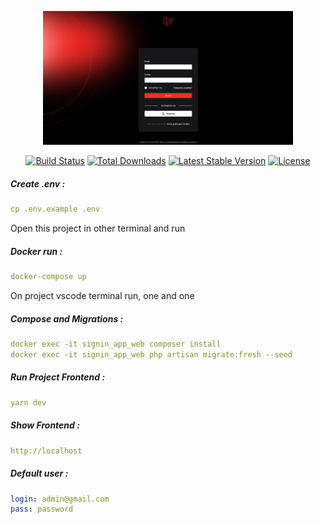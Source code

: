 <p align="center"><a href="https://laravel.com" target="_blank"><img src="/resources/assets/featured.png" width="400" alt="Laravel Logo"></a></p>
<p align="center">
<a href="https://github.com/laravel/framework/actions"><img src="https://github.com/laravel/framework/workflows/tests/badge.svg" alt="Build Status"></a>
<a href="https://packagist.org/packages/laravel/framework"><img src="https://img.shields.io/packagist/dt/laravel/framework" alt="Total Downloads"></a>
<a href="https://packagist.org/packages/laravel/framework"><img src="https://img.shields.io/packagist/v/laravel/framework" alt="Latest Stable Version"></a>
<a href="https://packagist.org/packages/laravel/framework"><img src="https://img.shields.io/packagist/l/laravel/framework" alt="License"></a>
</p>

##### Create .env : 

```yml
cp .env.example .env
```

Open this project in other terminal and run 
##### Docker run : 

```yml
docker-compose up
```

On project vscode terminal run, one and one
##### Compose and Migrations : 

```yml
docker exec -it signin_app_web composer install
docker exec -it signin_app_web php artisan migrate:fresh --seed
```
##### Run Project Frontend : 

```yml
yarn dev
```
##### Show Frontend : 

```yml
http://localhost
```
##### Default user : 

```yml
login: admin@gmail.com
pass: password
```